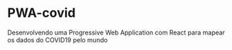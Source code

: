 # PWA-covid
Desenvolvendo uma Progressive Web Application com React para mapear os dados do COVID19 pelo mundo
